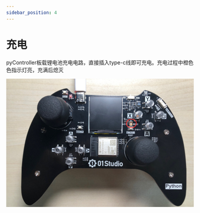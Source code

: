 ```yaml
---
sidebar_position: 4
---
```


# 充电

pyController板载锂电池充电电路，直接插入type-c线即可充电。充电过程中橙色色指示灯亮，充满后熄灭

![charge](./img/charge/charge1.png)



